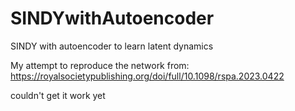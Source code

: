 # SINDYwithAutoencoder
SINDY with autoencoder to learn latent dynamics

My attempt to reproduce the network from: https://royalsocietypublishing.org/doi/full/10.1098/rspa.2023.0422

couldn't get it work yet 
